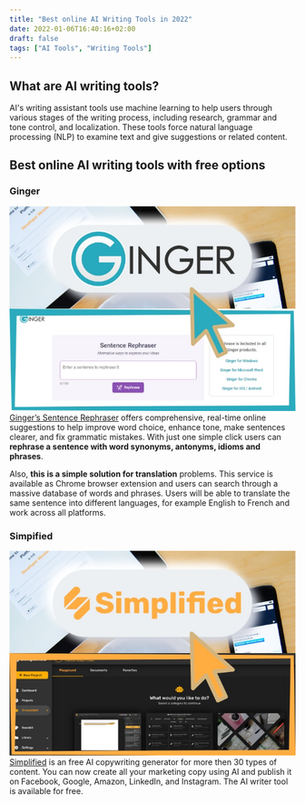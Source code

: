 ```yaml
---
title: "Best online AI Writing Tools in 2022"
date: 2022-01-06T16:40:16+02:00
draft: false
tags: ["AI Tools", "Writing Tools"]
---
```


## What are AI writing tools?

AI's writing assistant tools use machine learning to help users through various stages of the writing process, including research, grammar and tone control, and localization. These tools force natural language processing (NLP) to examine text and give suggestions or related content.

## Best online AI writing tools with free options

### Ginger

![Ginger’s Sentence Rephraser](ginger-2.jpg)
[Ginger’s Sentence Rephraser](https://www.gingersoftware.com/products/sentence-rephraser) offers comprehensive, real-time online suggestions to help improve word choice, enhance tone, make sentences clearer, and fix grammatic mistakes. With just one simple click users can **rephrase a sentence with word synonyms, antonyms, idioms and phrases**.

Also, **this is a simple solution for translation** problems. This service is available as Chrome browser extension and users can search through a massive database of words and phrases. Users will be able to translate the same sentence into different languages, for example English to French and work across all platforms.

### Simpified

![simplified - free AI copywriting generator](simplified.jpg)
[Simplified](https://simplified.co/?fpr=valerii48) is an free AI copywriting generator for more then 30 types of content. You can now create all your marketing copy using AI and publish it on Facebook, Google, Amazon, LinkedIn, and Instagram. The AI writer tool is available for free.
